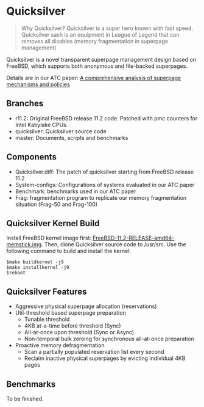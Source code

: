 # Quicksilver
> Why Quicksilver? Quicksilver is a super hero known with fast speed. Quicksilver sash is an equipment in League of Legend that can removes all disables (memory fragmentation in superpage management)
>
Quicksilver is a novel transparent superpage management design based on FreeBSD, which supports both anonymous and file-backed superpages.

Details are in our ATC paper:
[A comprehensive analysis of superpage mechanisms and policies](https://www.usenix.org/conference/atc20/presentation/zhu-weixi)

## Branches
- r11.2: Original FreeBSD release 11.2 code. Patched with pmc counters for Intel Kabylake CPUs.
- quicksilver: Quicksilver source code
- master: Documents, scripts and benchmarks

## Components

- Quicksilver.diff: The patch of quicksilver starting from FreeBSD release 11.2
- System-configs: Configurations of systems evaluated in our ATC paper
- Benchmark: benchmarks used in our ATC paper
- Frag: fragmentation program to replicate our memory fragmentation situation (Frag-50 and Frag-100)

## Quicksilver Kernel Build

Install FreeBSD kernel image first: [FreeBSD-11.2-RELEASE-amd64-memstick.img](https://download.freebsd.org/ftp/releases/ISO-IMAGES/11.2/FreeBSD-11.2-RELEASE-amd64-memstick.img). Then, clone Quicksilver source code to /usr/src. Use the following command to build and install the kernel:

    $make buildkernel -j9
    $make installkernel -j9
    $reboot

## Quicksilver Features

- Aggressive physical superpage allocation (reservations)
- Util-threshold based superpage preparation
	- Tunable threshold
	- 4KB at-a-time before threshold (Sync)
	- All-at-once upon threshold (Sync or Async)
	- Non-temporal bulk zeroing for synchronous all-at-once preparation
- Proactive memory defragmentation
	- Scan a partially populated reservation list every second
	- Reclaim inactive physical superpages by evicting individual 4KB pages

## Benchmarks

To be finished.
